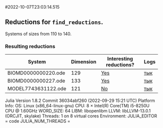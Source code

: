 #2022-10-07T23:03:14.515

## Reductions for `find_reductions`.
Systems of sizes from 110 to 140.

### Resulting reductions
| System | Dimension | Interesting reductions? | Logs |
| ------ | --------- | ----------------------- | ---- |
| BIOMD0000000220.ode | 129| [Yes](https://github.com/x3042/Exact-reduction-of-ODE-systems/tree/main/benchmark/experiment_3/data/BIOMD0000000220.ode.jl)| [тык](https://github.com/x3042/Exact-reduction-of-ODE-systems/tree/main/benchmark/experiment_3/data/BIOMD0000000220.ode.log) |
| BIOMD0000000227.ode | 133| [Yes](https://github.com/x3042/Exact-reduction-of-ODE-systems/tree/main/benchmark/experiment_3/data/BIOMD0000000227.ode.jl)| [тык](https://github.com/x3042/Exact-reduction-of-ODE-systems/tree/main/benchmark/experiment_3/data/BIOMD0000000227.ode.log) |
| MODEL7743631122.ode | 121| [No](https://github.com/x3042/Exact-reduction-of-ODE-systems/tree/main/benchmark/experiment_3/data/MODEL7743631122.ode.jl)| [тык](https://github.com/x3042/Exact-reduction-of-ODE-systems/tree/main/benchmark/experiment_3/data/MODEL7743631122.ode.log) |

Julia Version 1.8.2
Commit 36034abf260 (2022-09-29 15:21 UTC)
Platform Info:
  OS: Linux (x86_64-linux-gnu)
  CPU: 8 × Intel(R) Core(TM) i5-8250U CPU @ 1.60GHz
  WORD_SIZE: 64
  LIBM: libopenlibm
  LLVM: libLLVM-13.0.1 (ORCJIT, skylake)
  Threads: 1 on 8 virtual cores
Environment:
  JULIA_EDITOR = code
  JULIA_NUM_THREADS = 

